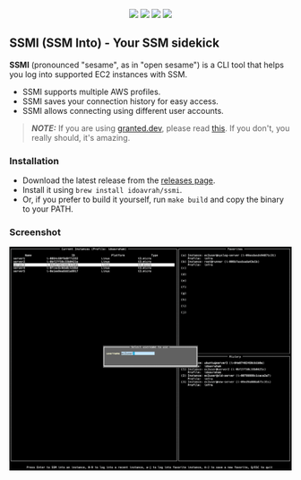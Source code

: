 <p align="center">
  <img src="https://img.shields.io/github/downloads/idoavrah/ssmi/total" />
  <img src="https://img.shields.io/github/v/release/idoavrah/ssmi" />
  <img src="https://goreportcard.com/badge/github.com/idoavrah/ssmi" />
  <img src="https://img.shields.io/badge/License-Apache%202.0-blue.svg" />
</p>


## SSMI (SSM Into) - Your SSM sidekick

**SSMI** (pronounced "sesame", as in "open sesame") is a CLI tool that helps you log into supported EC2 instances with SSM. 
- SSMI supports multiple AWS profiles.
- SSMI saves your connection history for easy access.
- SSMI allows connecting using different user accounts.

> **_NOTE:_**  If you are using [granted.dev](https://granted.dev), please read [this](https://docs.commonfate.io/granted/recipes/credential-process). If you don't, you really should, it's amazing.

### Installation

- Download the latest release from the [releases page](https://github.com/idoavrah/ssmi/releases/latest).
- Install it using `brew install idoavrah/ssmi`.
- Or, if you prefer to build it yourself, run `make build` and copy the binary to your PATH.

### Screenshot
![ssmi-screenshot](screenshot.png)